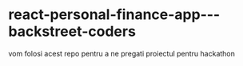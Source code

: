 # react-personal-finance-app---backstreet-coders
vom folosi acest repo pentru a ne pregati proiectul pentru hackathon

